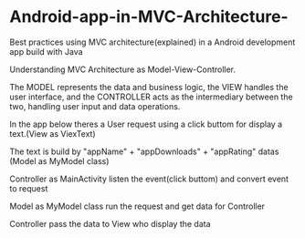 # Android-app-in-MVC-Architecture-
Best practices using MVC architecture(explained) in a Android development app build with Java

Understanding MVC Architecture as Model-View-Controller.

The MODEL represents the data and business logic, the VIEW handles the user interface, and the CONTROLLER acts as the intermediary between the two, handling user input and data operations.

In the app below theres a User request using a click buttom for display a text.(View as ViexText)

The text is build by "appName" + "appDownloads" + "appRating" datas (Model as MyModel class)

Controller as MainActivity listen the event(click buttom) and convert event to request 

Model as MyModel class run the request and get data for Controller

Controller pass the data to View who display the data


